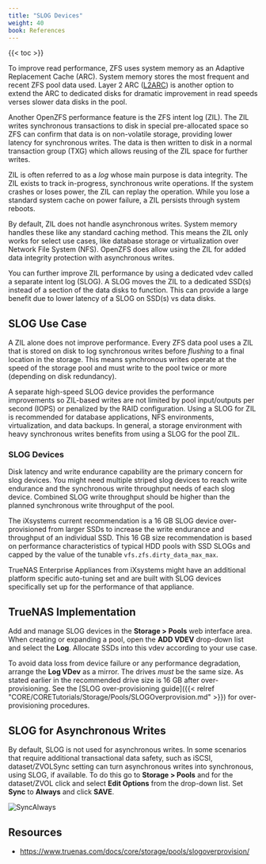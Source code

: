 ```yaml
---
title: "SLOG Devices"
weight: 40
book: References
---
```


{{< toc >}}

To improve read performance, ZFS uses system memory as an Adaptive Replacement Cache (ARC).
System memory stores the most frequent and recent ZFS pool data used.
Layer 2 ARC ([L2ARC](/references/l2arc/)) is another option to extend the ARC to dedicated disks for dramatic improvement in read speeds verses slower data disks in the pool.

Another OpenZFS performance feature is the ZFS intent log (ZIL).
The ZIL writes synchronous transactions to disk in special pre-allocated space so ZFS can confirm that data is on non-volatile storage, providing lower latency for synchronous writes.
The data is then written to disk in a normal transaction group (TXG) which allows reusing of the ZIL space for further writes.

ZIL is often referred to as a *log* whose main purpose is data integrity.
The ZIL exists to track in-progress, synchronous write operations.
If the system crashes or loses power, the ZIL can replay the operation.
While you lose a standard system cache on power failure, a ZIL persists through system reboots.

By default, ZIL does not handle asynchronous writes.
System memory handles these like any standard caching method.
This means the ZIL only works for select use cases, like database storage or virtualization over Network File System (NFS).
OpenZFS does allow using the ZIL for added data integrity protection with asynchronous writes.

You can further improve ZIL performance by using a dedicated vdev called a separate intent log (SLOG).
A SLOG moves the ZIL to a dedicated SSD(s) instead of a section of the data disks to function.
This can provide a large benefit due to lower latency of a SLOG on SSD(s) vs data disks.

## SLOG Use Case

A ZIL alone does not improve performance.
Every ZFS data pool uses a ZIL that is stored on disk to log synchronous writes before *flushing* to a final location in the storage.
This means synchronous writes operate at the speed of the storage pool and must write to the pool twice or more (depending on disk redundancy).

A separate high-speed SLOG device provides the performance improvements so ZIL-based writes are not limited by pool input/outputs per second (IOPS) or penalized by the RAID configuration.
Using a SLOG for ZIL is recommended for database applications, NFS environments, virtualization, and data backups.
In general, a storage environment with heavy synchronous writes benefits from using a SLOG for the pool ZIL.

### SLOG Devices

Disk latency and write endurance capability are the primary concern for slog devices.
You might need multiple striped slog devices to reach write endurance and the synchronous write throughput needs of each slog device.
Combined SLOG write throughput should be higher than the planned synchronous write throughput of the pool.

The iXsystems current recommendation is a 16 GB SLOG device over-provisioned from larger SSDs to increase the write endurance and throughput of an individual SSD.
This 16 GB size recommendation is based on performance characteristics of typical HDD pools with SSD SLOGs and capped by the value of the tunable <code>vfs.zfs.dirty_data_max_max</code>.

TrueNAS Enterprise Appliances from iXsystems might have an additional platform specific auto-tuning set and are built with SLOG devices specifically set up for the performance of that appliance.

## TrueNAS Implementation

Add and manage SLOG devices in the **Storage > Pools** web interface area.
When creating or expanding a pool, open the **ADD VDEV** drop-down list and select the **Log**.
Allocate SSDs into this vdev according to your use case.

To avoid data loss from device failure or any performance degradation, arrange the **Log VDev** as a mirror.
The drives *must* be the same size.
As stated earlier in the recommended drive size is 16 GB after over-provisioning.
See the [SLOG over-provisioning guide]({{< relref "CORE/CORETutorials/Storage/Pools/SLOGOverprovision.md" >}}) for over-provisioning procedures.

## SLOG for Asynchronous Writes

By default, SLOG is not used for asynchronous writes.
In some scenarios that require additional transactional data safety, such as iSCSI, dataset/ZVOLSync setting can turn asynchronous writes into synchronous, using SLOG, if available.
To do this go to **Storage > Pools** and for the dataset/ZVOL click <i class="fa fa-ellipsis-v" aria-hidden="true" title="Options"></i> and select **Edit Options** from the drop-down list.
Set **Sync** to **Always** and click **SAVE**.

![SyncAlways](/images/CORE/Storage/StoragePoolsDatasetCreateSlogRecommends.png "Enabling a SLOG for Asynchronous Writes")

## Resources

* https://www.truenas.com/docs/core/storage/pools/slogoverprovision/
